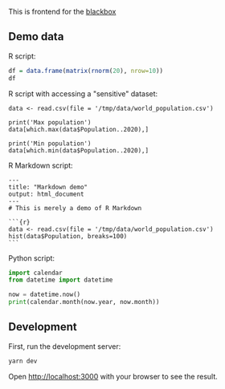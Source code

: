 This is frontend for the [blackbox](https://github.com/mkotsur/blackbox)

## Demo data

R script:

```r
df = data.frame(matrix(rnorm(20), nrow=10))
df
```

R script with accessing a "sensitive" dataset:

```
data <- read.csv(file = '/tmp/data/world_population.csv')

print('Max population')
data[which.max(data$Population..2020),]

print('Min population')
data[which.min(data$Population..2020),]
```

R Markdown script:

````
---
title: "Markdown demo"
output: html_document
---
# This is merely a demo of R Markdown

```{r}
data <- read.csv(file = '/tmp/data/world_population.csv')
hist(data$Population, breaks=100)
```
````

Python script:

```python
import calendar
from datetime import datetime

now = datetime.now()
print(calendar.month(now.year, now.month))
```

## Development

First, run the development server:

```bash
yarn dev
```

Open [http://localhost:3000](http://localhost:3000) with your browser to see the result.
